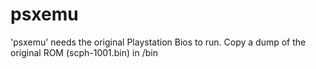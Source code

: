 # psxemu

'psxemu' needs the original Playstation Bios to run. Copy a dump of the original ROM (scph-1001.bin) in /bin

